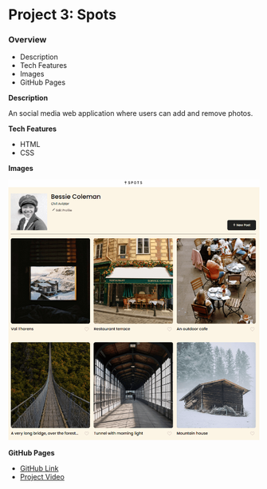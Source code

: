 # Project 3: Spots

### Overview

- Description
- Tech Features
- Images
- GitHub Pages

**Description**

An social media web application where users can add and remove photos.

**Tech Features**

- HTML
- CSS

**Images**

![Getting Started](./images/Spots.png)

**GitHub Pages**

- [GitHub Link](https://devontesmith.github.io/se_project_spots/)
- [Project Video](https://drive.google.com/drive/folders/1BPwQ0J4nxq2iA3FxZJ64jHQigG04EMkW?usp=sharing)

